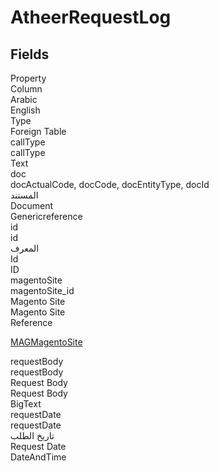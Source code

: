 # AtheerRequestLog

<ContentFilter/>

<div class='searchable'>

## Fields

<div class="row header-row">
<div class="cell">Property</div>
<div class="cell">Column</div>
<div class="cell">Arabic</div>
<div class="cell">English</div>
<div class="cell">Type</div>
<div class="cell">Foreign Table</div>
</div><div class="row searchable" id="callType">
<div class="cell" data-label="Property">callType</div>
<div class="cell" data-label="Column">callType</div>
<div class="cell" data-label="Arabic"></div>
<div class="cell" data-label="English"></div>
<div class="cell" data-label="Type">Text</div>

</div>

<div class="row searchable" id="doc">
<div class="cell" data-label="Property">doc</div>
<div class="cell gen-ref-column" data-label="Column">docActualCode,  docCode,  docEntityType,  docId</div>
<div class="cell" data-label="Arabic">المستند</div>
<div class="cell" data-label="English">Document</div>
<div class="cell" data-label="Type">Genericreference</div>

</div>

<div class="row searchable" id="id">
<div class="cell" data-label="Property">id</div>
<div class="cell" data-label="Column">id</div>
<div class="cell" data-label="Arabic">المعرف</div>
<div class="cell" data-label="English">Id</div>
<div class="cell" data-label="Type">ID</div>

</div>

<div class="row searchable" id="magentoSite">
<div class="cell" data-label="Property">magentoSite</div>
<div class="cell" data-label="Column">magentoSite_id</div>
<div class="cell" data-label="Arabic"> Magento Site</div>
<div class="cell" data-label="English"> Magento Site</div>
<div class="cell" data-label="Type">Reference</div>
<div class="cell" data-label="Foreign Table">

 [MAGMagentoSite](/entities/magento/MAGMagentoSite.md) 
</div>
</div>

<div class="row searchable" id="requestBody">
<div class="cell" data-label="Property">requestBody</div>
<div class="cell" data-label="Column">requestBody</div>
<div class="cell" data-label="Arabic">Request Body</div>
<div class="cell" data-label="English">Request Body</div>
<div class="cell" data-label="Type">BigText</div>

</div>

<div class="row searchable" id="requestDate">
<div class="cell" data-label="Property">requestDate</div>
<div class="cell" data-label="Column">requestDate</div>
<div class="cell" data-label="Arabic">تاريخ الطلب</div>
<div class="cell" data-label="English">Request Date</div>
<div class="cell" data-label="Type">DateAndTime</div>

</div>


</div>


